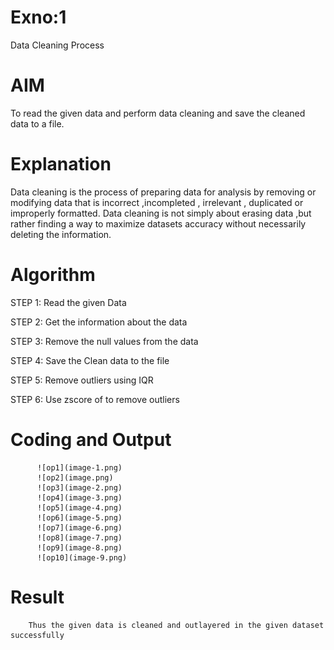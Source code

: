 # Exno:1
Data Cleaning Process

# AIM
To read the given data and perform data cleaning and save the cleaned data to a file.

# Explanation
Data cleaning is the process of preparing data for analysis by removing or modifying data that is incorrect ,incompleted , irrelevant , duplicated or improperly formatted. Data cleaning is not simply about erasing data ,but rather finding a way to maximize datasets accuracy without necessarily deleting the information.

# Algorithm
STEP 1: Read the given Data

STEP 2: Get the information about the data

STEP 3: Remove the null values from the data

STEP 4: Save the Clean data to the file

STEP 5: Remove outliers using IQR

STEP 6: Use zscore of to remove outliers

# Coding and Output
          ![op1](image-1.png)
          ![op2](image.png)
          ![op3](image-2.png)
          ![op4](image-3.png)
          ![op5](image-4.png)
          ![op6](image-5.png)
          ![op7](image-6.png)
          ![op8](image-7.png)
          ![op9](image-8.png)
          ![op10](image-9.png)
# Result
        Thus the given data is cleaned and outlayered in the given dataset successfully
